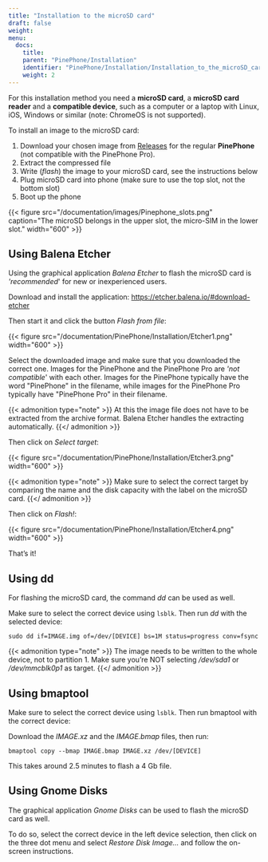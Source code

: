 ```yaml
---
title: "Installation to the microSD card"
draft: false
weight: 
menu:
  docs:
    title:
    parent: "PinePhone/Installation"
    identifier: "PinePhone/Installation/Installation_to_the_microSD_card"
    weight: 2
---
```


For this installation method you need a **microSD card**, a **microSD card reader** and a **compatible device**, such as a computer or a laptop with Linux, iOS, Windows or similar (note: ChromeOS is not supported).

To install an image to the microSD card:

1. Download your chosen image from [Releases](/documentation/PinePhone/Software/Releases) for the regular **PinePhone** (not compatible with the PinePhone Pro).
2. Extract the compressed file
3. Write (_flash_) the image to your microSD card, see the instructions below
4. Plug microSD card into phone (make sure to use the top slot, not the bottom slot)
5. Boot up the phone

{{< figure src="/documentation/images/Pinephone_slots.png" caption="The microSD belongs in the upper slot, the micro-SIM in the lower slot." width="600" >}}

## Using Balena Etcher

Using the graphical application _Balena Etcher_ to flash the microSD card is _'recommended_' for new or inexperienced users.

Download and install the application: https://etcher.balena.io/#download-etcher

Then start it and click the button _Flash from file_:

{{< figure src="/documentation/PinePhone/Installation/Etcher1.png" width="600" >}}

Select the downloaded image and make sure that you downloaded the correct one. Images for the PinePhone and the PinePhone Pro are _'not compatible_' with each other. Images for the PinePhone typically have the word "PinePhone" in the filename, while images for the PinePhone Pro typically have "PinePhone Pro" in their filename.

{{< admonition type="note" >}}
 At this the image file does not have to be extracted from the archive format. Balena Etcher handles the extracting automatically.
{{</ admonition >}}

Then click on _Select target_:

{{< figure src="/documentation/PinePhone/Installation/Etcher3.png" width="600" >}}

{{< admonition type="note" >}}
 Make sure to select the correct target by comparing the name and the disk capacity with the label on the microSD card.
{{</ admonition >}}

Then click on _Flash!_:

{{< figure src="/documentation/PinePhone/Installation/Etcher4.png" width="600" >}}

That’s it!

## Using dd

For flashing the microSD card, the command _dd_ can be used as well.

Make sure to select the correct device using `lsblk`. Then run _dd_ with the selected device:

`sudo dd if=IMAGE.img of=/dev/[DEVICE] bs=1M status=progress conv=fsync`

{{< admonition type="note" >}}
 The image needs to be written to the whole device, not to partition 1. Make sure you’re NOT selecting _/dev/sda1_ or _/dev/mmcblk0p1_ as target.
{{</ admonition >}}

## Using bmaptool

Make sure to select the correct device using `lsblk`. Then run bmaptool with the correct device:

Download the _IMAGE.xz_ and the _IMAGE.bmap_ files, then run:

`bmaptool copy --bmap IMAGE.bmap IMAGE.xz /dev/[DEVICE]`

This takes around 2.5 minutes to flash a 4 Gb file.

## Using Gnome Disks

The graphical application _Gnome Disks_ can be used to flash the microSD card as well.

To do so, select the correct device in the left device selection, then click on the three dot menu and select _Restore Disk Image..._ and follow the on-screen instructions.
